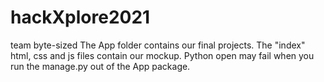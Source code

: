# hackXplore2021
team byte-sized
The App folder contains our final projects.
The "index" html, css and js files contain our mockup. 
Python open may fail when you run the manage.py out of the App package.
